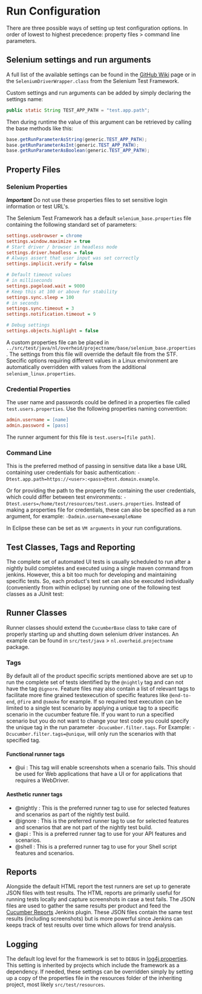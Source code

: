 # Run Configuration
There are three possible ways of setting up test configuration options. In order of lowest to highest precedence: property files > command line parameters.

## Selenium settings and run arguments
A full list of the available settings can be found in the [GitHub Wiki](https://github.com/rivm-syso/SeleniumTestTemplate/wiki) page or in the `SeleniumDriverWrapper.class` from the Selenium Test Framework.

Custom settings and run arguments can be added by simply declaring the settings name:
```java
public static String TEST_APP_PATH = "test.app.path";
```

Then during runtime the value of this argument can be retrieved by calling the base methods like this:
```java
base.getRunParameterAsString(generic.TEST_APP_PATH);
base.getRunParameterAsInt(generic.TEST_APP_PATH);
base.getRunParameterAsBoolean(generic.TEST_APP_PATH);
```

## Property Files

### Selenium Properties

***Important*** Do not use these properties files to set sensitive login information or test URL's.

The Selenium Test Framework has a default `selenium_base.properties` file containing the following standard set of parameters:
```ini
settings.usebrowser = chrome
settings.window.maximize = true
# Start driver / browser in headless mode
settings.driver.headless = false
# Always assert that user input was set correctly
settings.implicit.verify = false

# Default timeout values
# in milliseconds
settings.pageload.wait = 9000
# Keep this at 100 or above for stability
settings.sync.sleep = 100
# in seconds
settings.sync.timeout = 3
settings.notification.timeout = 9

# Debug settings
settings.objects.highlight = false
```
A custom properties file can be placed in `../src/test/java/nl/overheid/projectname/base/selenium_base.properties`. The settings from this file will override the default file from the STF.
Specific options requiring different values in a Linux environment are automatically overridden with values from the additional `selenium_linux.properties`.

### Credential Properties
The user name and passwords could be defined in a properties file called `test.users.properties`.
Use the following properties naming convention:
```ini
admin.username = [name]
admin.password = [pass]
```
The runner argument for this file is `test.users=[file path]`.

### Command Line
This is the preferred method of passing in sensitive data like a base URL containing user credentials for basic authentication: `-Dtest.app.path=https://<user>:<pass>@test.domain.example`.

Or for providing the path to the property file containing the user credentials, which could differ between test environments: `-Dtest.users=/home/test/resources/test.users.properties`.
Instead of making a properties file for credentials, these can also be specified as a run argument, for example: `-Dadmin.username=exampleName`

In Eclipse these can be set as `VM arguments` in your run configurations.

## Test Classes, Tags and Reporting
The complete set of automated UI tests is usually scheduled to run after a nightly build completes and executed using a single maven command from jenkins. However, this a bit too much for developing and maintaining specific tests. So, each product's test set can also be executed individually (conveniently from within eclipse) by running one of the following test classes as a JUnit test:

## Runner Classes
Runner classes should extend the `CucumberBase` class to take care of properly starting up and shutting down selenium driver instances. An example can be found in `src/test/java` > `nl.overheid.projectname` package.

### Tags
By default all of the product specific scripts mentioned above are set up to run the complete set of tests identified by the `@nightly` tag and can not have the tag `@ignore`. Feature files may also contain a list of relevant tags to facilitate more fine grained testexecution of specific features like `@end-to-end`, `@fire` and `@smoke` for example. If so required test execution can be limited to a single test scenario by applying a unique tag to a specific scenario in the cucumber feature file.
If you want to run a specified scenario but you do not want to change your test code you could specify the unique tag in the run parameter `-Dcucumber.filter.tags`. For Example: `-Dcucumber.filter.tags=@unique`, will only run the scenarios with that specified tag.

#### Functional runner tags
- @ui      : This tag will enable screenshots when a scenario fails. This should be used for Web applications that have a UI or for applications that requires a WebDriver.

#### Aesthetic runner tags
- @nightly : This is the preferred runner tag to use for selected features and scenarios as part of the nightly test build.
- @ignore  : This is the preferred runner tag to use for selected features and scenarios that are not part of the nightly test build.
- @api     : This is a preferred runner tag to use for your API features and scenarios.
- @shell   : This is a preferred runner tag to use for your Shell script features and scenarios.

## Reports
Alongside the default HTML report the test runners are set up to generate JSON files with test results. The HTML reports are primarily useful for running tests locally and capture screenshots in case a test fails. The JSON files are used to gather the same results per product and feed the [Cucumber Reports](https://plugins.jenkins.io/cucumber-reports) Jenkins plugin. These JSON files contain the same test results (including screenshots) but is more powerful since Jenkins can keeps track of test results over time which allows for trend analysis.

## Logging
The default log level for the framework is set to `DEBUG` in [log4j.properties](../src/main/resources/log4j.properties). This setting is inherited by projects which include the framework as a dependency. If needed, these settings can be overridden simply by setting up a copy of the properties file in the resources folder of the inheriting project, most likely `src/test/resources`.

